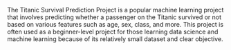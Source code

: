 The Titanic Survival Prediction Project is a popular machine learning project that involves predicting whether a passenger on the Titanic survived or not based on various features such as age, sex, class, and more. This project is often used as a beginner-level project for those learning data science and machine learning because of its relatively small dataset and clear objective.
